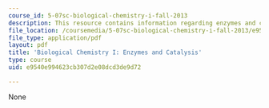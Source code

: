 ```yaml
---
course_id: 5-07sc-biological-chemistry-i-fall-2013
description: This resource contains information regarding enzymes and catalysis.
file_location: /coursemedia/5-07sc-biological-chemistry-i-fall-2013/e9540e994623cb307d2e08dcd3de9d72_MIT5_07SCF13_Lec5_6.pdf
file_type: application/pdf
layout: pdf
title: 'Biological Chemistry I: Enzymes and Catalysis'
type: course
uid: e9540e994623cb307d2e08dcd3de9d72

---
```

None